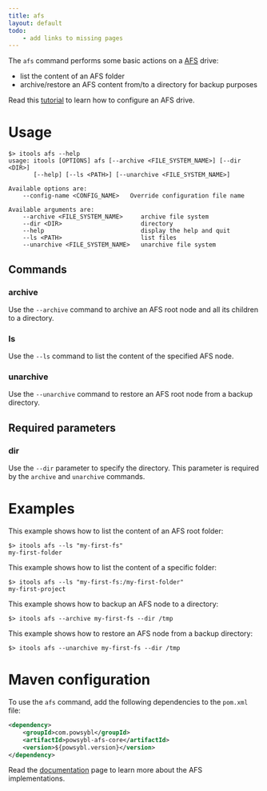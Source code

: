 ```yaml
---
title: afs
layout: default
todo:
    - add links to missing pages
---
```


The `afs` command performs some basic actions on a [AFS](../afs/index.md) drive:
- list the content of an AFS folder
- archive/restore an AFS content from/to a directory for backup purposes

Read this [tutorial](../tutorials/afs/afs.md) to learn how to configure an AFS drive. 

# Usage
```shell
$> itools afs --help
usage: itools [OPTIONS] afs [--archive <FILE_SYSTEM_NAME>] [--dir <DIR>]
       [--help] [--ls <PATH>] [--unarchive <FILE_SYSTEM_NAME>]

Available options are:
    --config-name <CONFIG_NAME>   Override configuration file name

Available arguments are:
    --archive <FILE_SYSTEM_NAME>     archive file system
    --dir <DIR>                      directory
    --help                           display the help and quit
    --ls <PATH>                      list files
    --unarchive <FILE_SYSTEM_NAME>   unarchive file system
```

## Commands

### archive
Use the `--archive` command to archive an AFS root node and all its children to a directory.

### ls
Use the `--ls` command to list the content of the specified AFS node.

### unarchive
Use the `--unarchive` command to restore an AFS root node from a backup directory.

## Required parameters

### dir
Use the `--dir` parameter to specify the directory. This parameter is required by the `archive` and `unarchive` commands.

# Examples
This example shows how to list the content of an AFS root folder:
```shell
$> itools afs --ls "my-first-fs"
my-first-folder
```

This example shows how to list the content of a specific folder:
```shell
$> itools afs --ls "my-first-fs:/my-first-folder"
my-first-project
```

This example shows how to backup an AFS node to a directory:
```shell
$> itools afs --archive my-first-fs --dir /tmp
```

This example shows how to restore an AFS node from a backup directory:
```shell
$> itools afs --unarchive my-first-fs --dir /tmp
```

# Maven configuration
To use the `afs` command, add the following dependencies to the `pom.xml` file:
```xml
<dependency>
    <groupId>com.powsybl</groupId>
    <artifactId>powsybl-afs-core</artifactId>
    <version>${powsybl.version}</version>
</dependency>
```

Read the [documentation](../afs/index.md) page to learn more about the AFS implementations.
